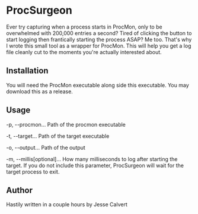 # ProcSurgeon

Ever try capturing when a process starts in ProcMon, only to be overwhelmed with 200,000 entries a second? Tired of clicking the button to start logging then frantically starting the process ASAP? Me too. That's why I wrote this small tool as a wrapper for ProcMon. This will help you get a log file cleanly cut to the moments you're actually interested about.

## Installation

You will need the ProcMon executable along side this executable. You may download this as a release.

## Usage

-p, --procmon... Path of the procmon executable

-t, --target... Path of the target executable

-o, --output... Path of the output

-m, --millis[optional]... How many milliseconds to log after starting the target. If you do not include this parameter, ProcSurgeon will wait for the target process to exit.


## Author

Hastily written in a couple hours by Jesse Calvert